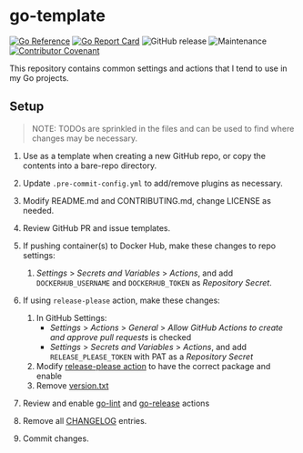 # go-template

<!-- TODO: @memes - update badges as needed -->
[![Go Reference](https://pkg.go.dev/badge/github.com/memes/go-template.svg)](https://pkg.go.dev/github.com/memes/go-template)
[![Go Report Card](https://goreportcard.com/badge/github.com/memes/go-template)](https://goreportcard.com/report/github.com/memes/go-template)
![GitHub release](https://img.shields.io/github/v/release/memes/go-template?sort=semver)
![Maintenance](https://img.shields.io/maintenance/yes/2025)
[![Contributor Covenant](https://img.shields.io/badge/Contributor%20Covenant-2.1-4baaaa.svg)](CODE_OF_CONDUCT.md)

This repository contains common settings and actions that I tend to use in my
Go projects.

## Setup

> NOTE: TODOs are sprinkled in the files and can be used to find where changes
> may be necessary.

1. Use as a template when creating a new GitHub repo, or copy the contents into
   a bare-repo directory.

2. Update `.pre-commit-config.yml` to add/remove plugins as necessary.
3. Modify README.md and CONTRIBUTING.md, change LICENSE as needed.
4. Review GitHub PR and issue templates.
5. If pushing container(s) to Docker Hub, make these changes to repo settings:
   1. _Settings_ > _Secrets and Variables_ > _Actions_, and add `DOCKERHUB_USERNAME`
      and `DOCKERHUB_TOKEN` as _Repository Secret_.
6. If using `release-please` action, make these changes:
   1. In GitHub Settings:
      * _Settings_ > _Actions_ > _General_  > _Allow GitHub Actions to create and approve pull requests_ is checked
      * _Settings_ > _Secrets and Variables_ > _Actions_, and add `RELEASE_PLEASE_TOKEN` with PAT as a _Repository Secret_
   2. Modify [release-please action](.github/workflows/release-please.yml) to have the correct package and enable
   3. Remove [version.txt](version.txt)
7. Review and enable [go-lint](.github/workflows/go-lint.yml) and [go-release](.github/workflows/go-release.yml) actions
8. Remove all [CHANGELOG](CHANGELOG.md) entries.
9. Commit changes.
